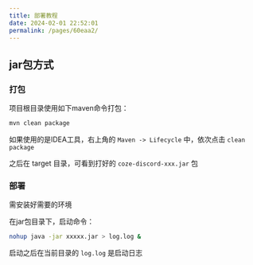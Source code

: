```yaml
---
title: 部署教程
date: 2024-02-01 22:52:01
permalink: /pages/60eaa2/
---
```

## jar包方式

### 打包

项目根目录使用如下maven命令打包：

```sh
mvn clean package
```

如果使用的是IDEA工具，右上角的 `Maven -> Lifecycle` 中，依次点击 `clean` `package`

之后在  target 目录，可看到打好的 `coze-discord-xxx.jar` 包

### 部署

需安装好需要的环境

在jar包目录下，启动命令：

```sh
nohup java -jar xxxxx.jar > log.log &
```

启动之后在当前目录的 `log.log` 是启动日志